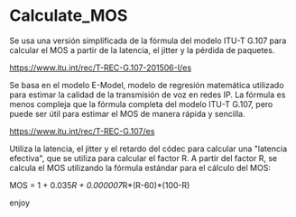 # Calculate_MOS

Se usa una versión simplificada de la fórmula del modelo ITU-T G.107 para calcular el MOS a partir de la latencia, el jitter y la pérdida de paquetes.

https://www.itu.int/rec/T-REC-G.107-201506-I/es

Se basa en el modelo E-Model, modelo de regresión matemática utilizado para estimar la calidad de la transmisión de voz en redes IP. La fórmula es menos compleja que la fórmula completa del modelo ITU-T G.107, pero puede ser útil para estimar el MOS de manera rápida y sencilla.

https://www.itu.int/rec/T-REC-G.107/es

Utiliza la latencia, el jitter y el retardo del códec para calcular una "latencia efectiva", que se utiliza para calcular el factor R. A partir del factor R, se calcula el MOS utilizando la fórmula estándar para el cálculo del MOS:

MOS = 1 + 0.035*R + 0.000007*R*(R-60)*(100-R)

enjoy
